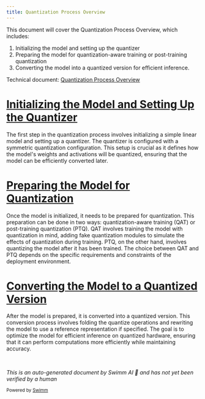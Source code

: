 ```yaml
---
title: Quantization Process Overview
---
```

This document will cover the Quantization Process Overview, which includes:

1. Initializing the model and setting up the quantizer
2. Preparing the model for quantization-aware training or post-training quantization
3. Converting the model into a quantized version for efficient inference.

Technical document: <SwmLink doc-title="Quantization Process Overview">[Quantization Process Overview](/.swm/quantization-process-overview.10rutu09.sw.md)</SwmLink>

# [Initializing the Model and Setting Up the Quantizer](https://app.swimm.io/repos/Z2l0aHViJTNBJTNBcHl0b3JjaC1hdXRvZG9jcy1kZW1vJTNBJTNBU3dpbW0tRGVtbw==/docs/10rutu09#_get_pt2e_quantized_linear)

The first step in the quantization process involves initializing a simple linear model and setting up a quantizer. The quantizer is configured with a symmetric quantization configuration. This setup is crucial as it defines how the model's weights and activations will be quantized, ensuring that the model can be efficiently converted later.

# [Preparing the Model for Quantization](https://app.swimm.io/repos/Z2l0aHViJTNBJTNBcHl0b3JjaC1hdXRvZG9jcy1kZW1vJTNBJTNBU3dpbW0tRGVtbw==/docs/10rutu09#_quantize)

Once the model is initialized, it needs to be prepared for quantization. This preparation can be done in two ways: quantization-aware training (QAT) or post-training quantization (PTQ). QAT involves training the model with quantization in mind, adding fake quantization modules to simulate the effects of quantization during training. PTQ, on the other hand, involves quantizing the model after it has been trained. The choice between QAT and PTQ depends on the specific requirements and constraints of the deployment environment.

# [Converting the Model to a Quantized Version](https://app.swimm.io/repos/Z2l0aHViJTNBJTNBcHl0b3JjaC1hdXRvZG9jcy1kZW1vJTNBJTNBU3dpbW0tRGVtbw==/docs/10rutu09#convert_pt2e)

After the model is prepared, it is converted into a quantized version. This conversion process involves folding the quantize operations and rewriting the model to use a reference representation if specified. The goal is to optimize the model for efficient inference on quantized hardware, ensuring that it can perform computations more efficiently while maintaining accuracy.

&nbsp;

*This is an auto-generated document by Swimm AI 🌊 and has not yet been verified by a human*

<SwmMeta version="3.0.0" repo-id="Z2l0aHViJTNBJTNBcHl0b3JjaC1hdXRvZG9jcy1kZW1vJTNBJTNBU3dpbW0tRGVtbw==" repo-name="pytorch-autodocs-demo"><sup>Powered by [Swimm](https://app.swimm.io/)</sup></SwmMeta>
